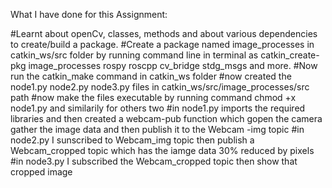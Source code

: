 What I have done for this Assignment:

#Learnt about openCv, classes, methods and about various dependencies to create/build a package.
#Create a package named image_processes in catkin_ws/src folder by running command line in terminal as catkin_create-pkg image_processes rospy roscpp cv_bridge stdg_msgs and more.
#Now run the catkin_make command in catkin_ws folder
#now created the node1.py node2.py node3.py files in catkin_ws/src/image_processes/src path
#now make the files executable by running command chmod +x node1.py and similarily for others two
#in node1.py imports the required libraries and then created a webcam-pub function which gopen the camera gather the image data and then publish it to the Webcam
-img topic
#in node2.py I sunscribed to Webcam_img topic then publish a Webcam_cropped topic which has the iamge data 30% reduced by pixels
#in node3.py I subscribed the Webcam_cropped topic then show that cropped image
